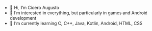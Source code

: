 - 👋 Hi, I’m Cícero Augusto
- 👀 I’m interested in everything, but particularly in games and Android development
- 🌱 I’m currently learning C, C++, Java, Kotlin, Android, HTML, CSS
